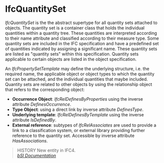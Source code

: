 IfcQuantitySet
==============
_IfcQuantitySet_ is the the abstract supertype for all quantity sets attached
to objects. The quantity set is a container class that holds the individual
quantities within a quantity tree. These quantities are interpreted according
to their name attribute and classified according to their measure type. Some
quantity sets are included in the IFC specification and have a predefined set
of quantities indicated by assigning a significant name. These quantity sets
are listed as "quantity sets" within this specification. Quantity sets
applicable to certain objects are listed in the object specification.  
  
An _IfcPropertySetTemplate_ may define the underlying structure, i.e. the
required name, the applicable object or object types to which the quantity set
can be attached, and the individual quantities that maybe included. Quantity
sets are related to other objects by using the relationship object that refers
to the corresponding object:  
  
* **Occurrence Object**: _IfcRelDefinesByProperties_ using the inverse attribute _DefinesOccurrence_.  
* **Type Object**: using a direct link by inverse attribute _DefinesType_.  
* **Underlying template**: _IfcRelDefinesByTemplate_ using the inverse attribute _IsDefinedBy_.  
* **External reference**: subtypes of _IfcRelAssociates_ are used to provide a link to a classification system, or external library providing further reference to the quantity set. Accessible by inverse attribute _HasAssociations_.  
  
> HISTORY  New entity in IFC4.  
[ _bSI
Documentation_](https://standards.buildingsmart.org/IFC/DEV/IFC4_2/FINAL/HTML/schema/ifckernel/lexical/ifcquantityset.htm)


